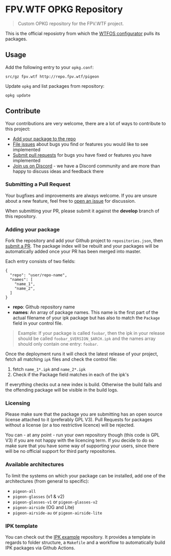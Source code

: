 # FPV.WTF OPKG Repository
> Custom OPKG repository for the FPV.WTF project.

This is the official reposiotry from which the [WTFOS configurator](https://github.com/fpv-wtf/wtfos-configurator) pulls its packages.

## Usage
Add the following entry to your `opkg.conf`:

```
src/gz fpv.wtf http://repo.fpv.wtf/pigeon
```

Update `opkg` and list packages from repository:

```
opkg update
```

## Contribute
Your contributions are very welcome, there are a lot of ways to contribute to this project:

* [Add your package to the repo](#adding-your-package)
* [File issues](https://github.com/fpv-wtf/opkg-repo/issues/new) about bugs you find or features you would like to see implemented
* [Submit pull requests](https://github.com/fpv-wtf/opkg-repo/compare) for bugs you have fixed or features you have implemented
* [Join us on Discord](https://discord.com/invite/3rpnBBJKtU) - we have a Discord community and are more than happy to discuss ideas and feedback there

### Submitting a Pull Request
Your bugfixes and improvements are always welcome. If you are unsure about a new feature, feel free to [open an issue](https://github.com/fpv-wtf/opkg-repo/issues/new) for discussion.

When submitting your PR, please submit it against the **develop** branch of this repository.

### Adding your package
Fork the repository and add your Github project to `repositories.json`, then [submit a PR](#submitting-a-pull-request). The package index will be rebuilt and your packages will be automatically added once your PR has been merged into master.

Each entry consists of two fields:

```
{
  "repo": "user/repo-name",
  "names": [
    "name_1",
    "name_2",
  ]
}
```

* **repo**: Github repository name
* **names**: An array of package names. This name is the first part of the actual filename of your ipk package but has also to match the `Package` field in your control file.

> Example: If your package is called `foobar`, then the ipk in your release should be called `foobar_$VERSION_$ARCH.ipk` and the names array should only contain one entry: `foobar`.

Once the deployment runs it will check the latest release of your project, fetch all matching `ipk` files and check the control file:

1. fetch `name_1*.ipk` and `name_2*.ipk`
2. Check if the Package field matches in each of the ipk's

If everything checks out a new index is build.
Otherwise the build fails and the offending package will be visible in the build logs.

### Licensing
Please make sure that the package you are submitting has an open source license attached to it (preferably GPL V3). Pull Requests for packages without a license (or a too restrictive licence) will be rejected.

You can - at any point - run your own repository though (this code is GPL V3) if you are not happy with the licencing term. If you decide to do so make sure that you have some way of supporting your users, since there will be no official support for third party repositories.

### Available architectures
To limit the systems on which your package can be installed, add one of the architectures (from general to specific):

* `pigeon-all`
* `pigeon-glasses` (v1 & v2)
* `pigeon-glasses-v1` or `pigeon-glasses-v2`
* `pigeon-airside` (OG and Lite)
* `pigeon-airside-au` or `pigeon-airside-lite`

### IPK template
You can check out the [IPK example](https://github.com/stylesuxx/ipk-example) repository. It provides a template in regards to folder structure, a `Makefile` and a workflow to automatically build IPK packages via Github Actions.

